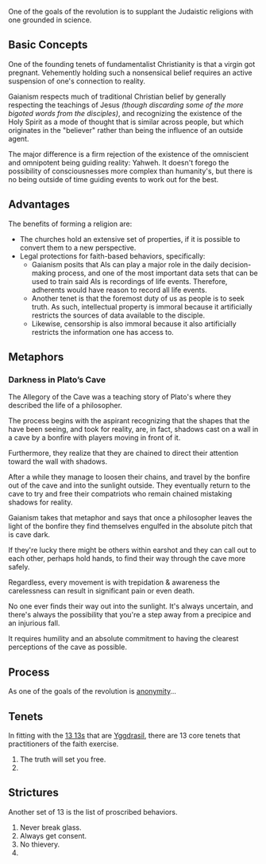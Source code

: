 One of the goals of the revolution is to supplant the Judaistic religions with one grounded in science.
## Basic Concepts

One of the founding tenets of fundamentalist Christianity is that a virgin got pregnant. Vehemently holding such a nonsensical belief requires an active suspension of one's connection to reality.

Gaianism respects much of traditional Christian belief by generally respecting the teachings of Jesus *(though discarding some of the more bigoted words from the disciples)*, and recognizing the existence of the Holy Spirit as a mode of thought that is similar across people, but which originates in the "believer" rather than being the influence of an outside agent.

The major difference is a firm rejection of the existence of the omniscient and omnipotent being guiding reality: Yahweh. It doesn't forego the possibility of consciousnesses more complex than humanity's, but there is no being outside of time guiding events to work out for the best.
## Advantages

The benefits of forming a religion are:
* The churches hold an extensive set of properties, if it is possible to convert them to a new perspective.
* Legal protections for faith-based behaviors, specifically:
	* Gaianism posits that AIs can play a major role in the daily decision-making process, and one of the most important data sets that can be used to train said AIs is recordings of life events. Therefore, adherents would have reason to record all life events.
	* Another tenet is that the foremost duty of us as people is to seek truth. As such, intellectual property is immoral because it artificially restricts the sources of data available to the disciple.
	* Likewise, censorship is also immoral because it also artificially restricts the information one has access to.

## Metaphors

### Darkness in Plato’s Cave

The Allegory of the Cave was a teaching story of Plato's where they described the life of a philosopher.

The process begins with the aspirant recognizing that the shapes that the have been seeing, and took for reality, are, in fact, shadows cast on a wall in a cave by a bonfire with players moving in front of it.

Furthermore, they realize that they are chained to direct their attention toward the wall with shadows.

After a while they manage to loosen their chains, and travel by the bonfire out of the cave and into the sunlight outside. They eventually return to the cave to try and free their compatriots who remain chained mistaking shadows for reality.

Gaianism takes that metaphor and says that once a philosopher leaves the light of the bonfire they find themselves engulfed in the absolute pitch that is cave dark.

If they're lucky there might be others within earshot and they can call out to each other, perhaps hold hands, to find their way through the cave more safely.

Regardless, every movement is with trepidation & awareness the carelessness can result in significant pain or even death.

No one ever finds their way out into the sunlight. It's always uncertain, and there's always the possibility that you're a step away from a precipice and an injurious fall.

It requires humility and an absolute commitment to having the clearest perceptions of the cave as possible.

## Process

As one of the goals of the revolution is [anonymity](jobs-project)…


## Tenets

In fitting with the [13 13s](13-13s) that are [Yggdrasil](Yggdrasil), there are 13 core tenets that practitioners of the faith exercise.

1. The truth will set you free.
2. 
## Strictures

Another set of 13 is the list of proscribed behaviors.

1. Never break glass.
2. Always get consent.
3. No thievery.
4. 